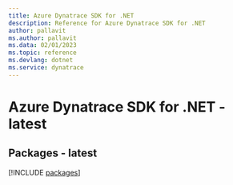 ```yaml
---
title: Azure Dynatrace SDK for .NET
description: Reference for Azure Dynatrace SDK for .NET
author: pallavit
ms.author: pallavit
ms.data: 02/01/2023
ms.topic: reference
ms.devlang: dotnet
ms.service: dynatrace
---
```

# Azure Dynatrace SDK for .NET - latest
## Packages - latest
[!INCLUDE [packages](dynatrace-index.md)]